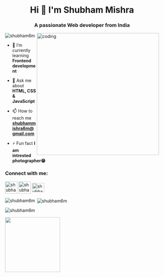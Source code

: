 <h1 align="center">Hi 👋 I'm Shubham Mishra</h1>
<h3 align="center">A passionate Web developer from India</h3>
<image align="right" alt="coding" width="400" src="https://user-images.githubusercontent.com/55389276/140866485-8fb1c876-9a8f-4d6a-98dc-08c4981eaf70.gif">
<p align="left"> <img src="https://komarev.com/ghpvc/?username=shubham6m&label=Profile%20views&color=0e75b6&style=flat" alt="shubham6m" /> </p>

- 🌱 I’m currently learning **Frontend development**

- 💬 Ask me about **HTML, CSS & JavaScript**

- 📫 How to reach me **shubhammishra6m@gmail.com**

- ⚡ Fun fact **I am intrested photographer😁**

<h3 align="left">Connect with me:</h3>
<p align="left">
<a href="https://linkedin.com/in/shubham6m" target="blank"><img align="center" src="https://cdn-icons-png.flaticon.com/128/3536/3536569.png" alt="shubham6m" height="40" width="40" /></a>
<a href="https://instagram.com/shubham6m" target="blank"><img align="center" src="https://cdn-icons-png.flaticon.com/128/3661/3661391.png" alt="shubham6m" height="40" width="40" /></a>
<a href="https://www.codechef.com/users/shubham6m" target="blank"><img align="center" src="https://cdn.jsdelivr.net/npm/simple-icons@3.1.0/icons/codechef.svg" alt="shubham6m" height="30" width="40" /></a>
</p>
<p><img align="left" src="https://github-readme-stats.vercel.app/api/top-langs?username=shubham6m&show_icons=true&locale=en&layout=compact" alt="shubham6m" /></p>

<p>&nbsp;<img align="center" src="https://github-readme-stats.vercel.app/api?username=shubham6m&show_icons=true&locale=en" alt="shubham6m" /></p>

<p><img align="center" src="https://github-readme-streak-stats.herokuapp.com/?user=shubham6m&" alt="shubham6m" /></p>
<img align="center" src="http://github-profile-summary-cards.vercel.app/api/cards/profile-details?username=shubham6m&theme=2077" height="180em" />
